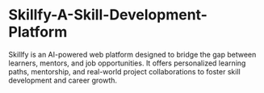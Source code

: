 # Skillfy-A-Skill-Development-Platform
Skillfy is an AI-powered web platform designed to bridge the gap between learners, mentors, and job opportunities. It offers personalized learning paths, mentorship, and real-world project collaborations to foster skill development and career growth.
